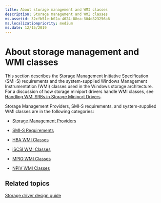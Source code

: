 ```yaml
---
title: About storage management and WMI classes
description: Storage management and WMI classes
ms.assetid: 32cfb51e-b02a-4624-88ea-804d823256a6
ms.localizationpriority: medium
ms.date: 12/15/2019
---
```


# About storage management and WMI classes

This section describes the Storage Management Initiative Specification (SMI-S) requirements and the system-supplied Windows Management Instrumentation (WMI) classes used in the Windows storage architecture. For a discussion of how storage miniport drivers handle WMI classes, see [Handling WMI SRBs in Storage Miniport Drivers](https://docs.microsoft.com/windows-hardware/drivers/storage/handling-wmi-srbs-in-storage-miniport-drivers).

Storage Management Providers, SMI-S requirements, and system-supplied WMI classes are in the following categories:

- [Storage Management Providers](https://docs.microsoft.com/previous-versions/windows/hardware/drivers/dn342891(v=vs.85))

- [SMI-S Requirements](https://docs.microsoft.com/previous-versions/windows/desktop/smi-s/dn265461(v=vs.85))

- [HBA WMI Classes](hba-wmi-classes.md)

- [iSCSI WMI Classes](iscsi-wmi-classes.md)

- [MPIO WMI Classes](mpio-wmi-classes.md)

- [NPIV WMI Classes](npiv-wmi-classes.md)

## Related topics

[Storage driver design guide](https://go.microsoft.com/fwlink/p/?LinkId=798409)
